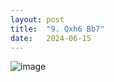 ```yaml
---
layout: post
title:  "9. Qxh6 Bb7"
date:   2024-06-15
---
```


![image]({{site.url}}/assets/meetup_photos/2024-06-15.jpg)

